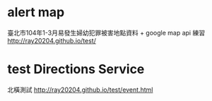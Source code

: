 # alert map
臺北市104年1-3月易發生婦幼犯罪被害地點資料 + google map api 練習<br>
http://ray20204.github.io/test/
# test Directions Service
北橫測試
http://ray20204.github.io/test/event.html

